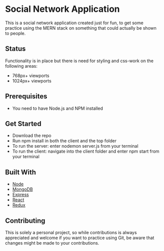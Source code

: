 # Social Network Application

This is a social network application created just for fun, to get some practice using the MERN stack on something that could actually be shown to people.

## Status

Functionality is in place but there is need for styling and css-work on the following areas:

* 768px+ viewports
* 1024px+ viewports

## Prerequisites

* You need to have Node.js and NPM installed

## Get Started

 * Download the repo
 * Run npm install in both the client and the top folder
 * To run the server: enter nodemon server.js from your terminal
 * To run the client: navigate into the client folder and enter npm start from your terminal


## Built With

* [Node](https://nodejs.org/en/)
* [MongoDB](https://www.mongodb.com/)
* [Express](https://expressjs.com/)
* [React](https://reactjs.org/)
* [Redux](https://redux.js.org/)

## Contributing

This is solely a personal project, so while contributions is always appreciated and welcome if you want to practice using Git, be aware that changes might be made to your contributions.


